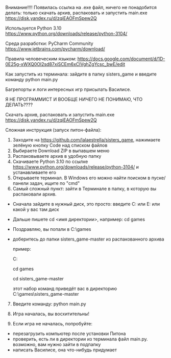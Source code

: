 Внимание!!!! Появилась ссылка на .exe файл, ничего не понадобится делать: только скачать архив, распаковать и запустить main.exe 
https://disk.yandex.ru/d/zqiEAOFmSpew2Q



Используется Python 3.10
https://www.python.org/downloads/release/python-3104/

Среда разработки: PyCharm Community
https://www.jetbrains.com/pycharm/download/

Правила человеческим языком:
https://docs.google.com/document/d/1D-0E25g-xWXQ0Ol2sd87xiSCEm6xCIVghZgYcsc_bwE/edit

Как запустить из терминала: зайдите в папку sisters_game и введите команду
python main.py

Багрепорты и логи интересных игр присылать Василисе.



Я НЕ ПРОГРАММИСТ И ВООБЩЕ НИЧЕГО НЕ ПОНИМАЮ, ЧТО ДЕЛАТЬ????

Cкачать архив, распаковать и запустить main.exe 
https://disk.yandex.ru/d/zqiEAOFmSpew2Q


Сложная инструкция (запуск питон-файла):
1. Заходите на https://github.com/lalaestrella/sisters_game, нажимаете зелёную кнопку Code над списком файлов
2. Выбираете Download ZIP в выпавшем меню
3. Распаковываете архив в удобную папку
4. Скачиваете Python 3.10 по ссылке https://www.python.org/downloads/release/python-3104/ и устанавливаете его
5. Открываете терминал. В Windows его можно найти поиском в пуске/панели задач, ищите по "cmd"
6. Самый сложный пункт: зайти в Терминале в папку, в которую вы распаковали архив. 
- Сначала зайдите в нужный диск, это просто: введите C: или E: или какой у вас там диск
- Дальше пишете cd <имя директории>, например: cd games
- Поздравляю, вы попали в C:\games
- доберитесь до папки sisters_game-master из распакованного архива
    
    пример:
    
    C:
    
    cd games
    
    cd sisters_game-master
    
    этот набор команд приведёт вас в директорию C:\games\sisters_game-master
    
7. Введите команду:
   python main.py

8. Игра началась, вы восхитительны!
9. Если игра не началась, попробуйте:
- перезагрузить компьютер после установки Питона
- проверить, есть ли в директории из терминала файл main.py. возможно, вам нужно зайти в подпапку
- написать Василисе, она что-нибудь придумает
